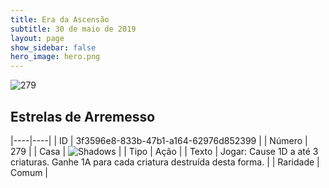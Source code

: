 ```yaml
---
title: Era da Ascensão
subtitle: 30 de maio de 2019
layout: page
show_sidebar: false
hero_image: hero.png
---
```


![279](https://cdn.keyforgegame.com/media/card_front/pt/435_279_XPM26XJH3FWJ_pt.png)

## Estrelas de Arremesso

|----|----|
| ID | 3f3596e8-833b-47b1-a164-62976d852399 |
| Número | 279 |
| Casa | ![Shadows](https://archonarcana.com/images/thumb/e/ee/Shadows.png/22px-Shadows.png "Sombras") |
| Tipo | Ação |
| Texto | Jogar: Cause 1D a até 3 criaturas. Ganhe 1A para cada criatura destruída desta forma. |
| Raridade | Comum |
